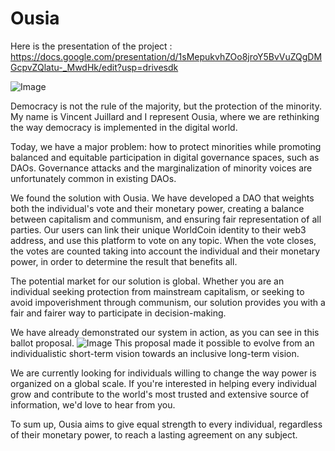 # Ousia
Here is the presentation of the project : https://docs.google.com/presentation/d/1sMepukvhZOo8jroY5BvVuZQgDMGcpvZQlatu-_MwdHk/edit?usp=drivesdk

![Image](https://user-images.githubusercontent.com/26120126/255350328-480a06be-687f-40ec-9da6-c1b10f402310.gif)

Democracy is not the rule of the majority, but the protection of the minority.  My name is Vincent Juillard and I represent Ousia, where we are rethinking the way democracy is implemented in the digital world.

 Today, we have a major problem: how to protect minorities while promoting balanced and equitable participation in digital governance spaces, such as DAOs. Governance attacks and the marginalization of minority voices are unfortunately common in existing DAOs.

 We found the solution with Ousia.  We have developed a DAO that weights both the individual's vote and their monetary power, creating a balance between capitalism and communism, and ensuring fair representation of all parties.  Our users can link their unique WorldCoin identity to their web3 address, and use this platform to vote on any topic. When the vote closes, the votes are counted taking into account the individual and their monetary power, in order to determine the result that benefits all.

The potential market for our solution is global. Whether you are an individual seeking protection from mainstream capitalism, or seeking to avoid impoverishment through communism, our solution provides you with a fair and fairer way to participate in decision-making.

 We have already demonstrated our system in action, as you can see in this ballot proposal.
![Image](https://user-images.githubusercontent.com/26120126/255350937-fe0810cc-e69b-42a8-8e87-76a3eb0fabaf.jpg)
 This proposal made it possible to evolve from an individualistic short-term vision towards an inclusive long-term vision.

 We are currently looking for individuals willing to change the way power is organized on a global scale.  If you're interested in helping every individual grow and contribute to the world's most trusted and extensive source of information, we'd love to hear from you.

 To sum up, Ousia aims to give equal strength to every individual, regardless of their monetary power, to reach a lasting agreement on any subject.
